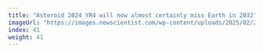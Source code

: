 ```yaml
---
title: "Asteroid 2024 YR4 will now almost certainly miss Earth in 2032"
imageUrl: "https://images.newscientist.com/wp-content/uploads/2025/02/21115104/SEI_240784761.jpg?width=788"
index: 41
weight: 41
---
```


